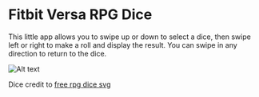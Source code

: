# Fitbit Versa RPG Dice

This little app allows you to swipe up or down to select a dice, then swipe left or right to make a roll and display the result. You can swipe in any direction to return to the dice.

![Alt text](fitbit_dice.gif?raw=true "Demo")

Dice credit to [free rpg dice svg](https://www.iconspng.com/image/8526/rpg-dice)
